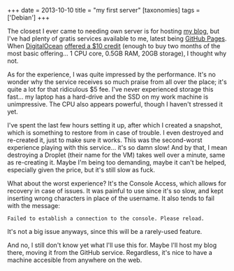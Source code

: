 +++
date = 2013-10-10
title = "my first server"
[taxonomies]
tags = ['Debian']
+++

The closest I ever came to needing own server is for hosting [my blog],
but I've had plenty of gratis services available to me, latest being
[GitHub Pages]. When [DigitalOcean][] [offered a $10 credit] (enough to
buy two months of the most basic offering... 1 CPU core, 0.5GB RAM,
20GB storage), I thought why not.

As for the experience, I was quite impressed by the performance. It's
no wonder why the service receives so much praise from all over the
place; it's quite a lot for that ridiculous $5 fee. I've never
experienced storage this fast... my laptop has a hard-drive and the SSD
on my work machine is unimpressive. The CPU also appears powerful,
though I haven't stressed it yet.

I've spent the last few hours setting it up, after which I created a
snapshot, which is something to restore from in case of trouble. I even
destroyed and re-created it, just to make sure it works. This was the
second-worst experience playing with this service... it's so damn
slow! And by that, I mean destroying a Droplet (their name for the VM)
takes well over a minute, same as re-creating it. Maybe I'm being too
demanding, maybe it can't be helped, especially given the price, but
it's still slow as fuck.

What about the worst experience? It's the Console Access, which allows
for recovery in case of issues. It was painful to use since it's so
slow, and kept inserting wrong characters in place of the username. It
also tends to fail with the message:

    Failed to establish a connection to the console. Please reload.

It's not a big issue anyways, since this will be a rarely-used feature.

And no, I still don't know yet what I'll use this for. Maybe I'll
host my blog there, moving it from the GitHub service. Regardless, it's
nice to have a machine accesible from anywhere on the web.

  [my blog]: http://tshepang.net/tagss.html#blogging-ref
  [GitHub Pages]: http://pages.github.com
  [DigitalOcean]: https://www.digitalocean.com/?refcode=25b4887810cc
  [offered a $10 credit]: http://thechangelog.com/107
